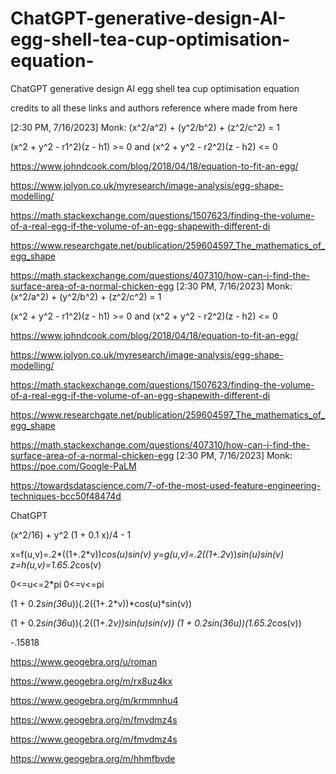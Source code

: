 # ChatGPT-generative-design-AI-egg-shell-tea-cup-optimisation-equation-
ChatGPT generative design AI egg shell tea cup optimisation equation 

credits to all these links and authors reference where made from here 

[2:30 PM, 7/16/2023] Monk: (x^2/a^2) + (y^2/b^2) + (z^2/c^2) = 1
 
 (x^2 + y^2 - r1^2)(z - h1) >= 0 and (x^2 + y^2 - r2^2)(z - h2) <= 0
 
 https://www.johndcook.com/blog/2018/04/18/equation-to-fit-an-egg/
 
 https://www.jolyon.co.uk/myresearch/image-analysis/egg-shape-modelling/
 
 https://math.stackexchange.com/questions/1507623/finding-the-volume-of-a-real-egg-if-the-volume-of-an-egg-shapewith-different-di
 
 
 
 https://www.researchgate.net/publication/259604597_The_mathematics_of_egg_shape
 
 
 https://math.stackexchange.com/questions/407310/how-can-i-find-the-surface-area-of-a-normal-chicken-egg
[2:30 PM, 7/16/2023] Monk: (x^2/a^2) + (y^2/b^2) + (z^2/c^2) = 1
 
 (x^2 + y^2 - r1^2)(z - h1) >= 0 and (x^2 + y^2 - r2^2)(z - h2) <= 0
 
 https://www.johndcook.com/blog/2018/04/18/equation-to-fit-an-egg/
 
 https://www.jolyon.co.uk/myresearch/image-analysis/egg-shape-modelling/
 
 https://math.stackexchange.com/questions/1507623/finding-the-volume-of-a-real-egg-if-the-volume-of-an-egg-shapewith-different-di
 
 
 
 https://www.researchgate.net/publication/259604597_The_mathematics_of_egg_shape
 
 
 https://math.stackexchange.com/questions/407310/how-can-i-find-the-surface-area-of-a-normal-chicken-egg
[2:30 PM, 7/16/2023] Monk: https://poe.com/Google-PaLM

















https://towardsdatascience.com/7-of-the-most-used-feature-engineering-techniques-bcc50f48474d





























ChatGPT


(x^2/16) + y^2 (1 + 0.1 x)/4 - 1


x=f(u,v)=.2*((1+.2*v))*cos(u)*sin(v)
y=g(u,v)=.2*((1+.2*v))*sin(u)*sin(v)
z=h(u,v)=1.65*.2*cos(v)

0<=u<=2*pi  0<=v<=pi



(1 + 0.2*sin(36*u))(.2((1+.2*v))*cos(u)*sin(v))

 (1 + 0.2*sin(36*u))(.2((1+.2*v))*sin(u)*sin(v))
 (1 + 0.2*sin(36*u))(1.65.2*cos(v))
 
 -.15818
 
 
 https://www.geogebra.org/u/roman
 
 https://www.geogebra.org/m/rx8uz4kx
 
 https://www.geogebra.org/m/krmmnhu4
 
 https://www.geogebra.org/m/fmvdmz4s
 
 https://www.geogebra.org/m/fmvdmz4s
 
 https://www.geogebra.org/m/hhmfbvde

